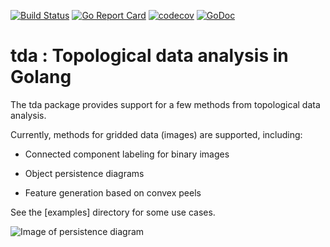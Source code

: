 [![Build Status](https://travis-ci.com/kshedden/tda.svg?branch=master)](https://travis-ci.com/kshedden/tda)
[![Go Report Card](https://goreportcard.com/badge/github.com/kshedden/tda)](https://goreportcard.com/report/github.com/kshedden/tda)
[![codecov](https://codecov.io/gh/kshedden/tda/branch/master/graph/badge.svg)](https://codecov.io/gh/kshedden/tda)
[![GoDoc](https://godoc.org/github.com/kshedden/tda?status.png)](https://godoc.org/github.com/kshedden/tda)

tda : Topological data analysis in Golang
=========================================

The tda package provides support for a few methods from topological data analysis.

Currently, methods for gridded data (images) are supported, including:

* Connected component labeling for binary images

* Object persistence diagrams

* Feature generation based on convex peels

See the [examples] directory for some use cases.

![Image of persistence diagram](github.com/kshedden/tda/examples/persistence/persistence.png)